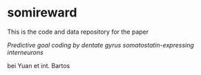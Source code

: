 # somireward

This is the code and data repository for the paper

*Predictive goal coding by dentate gyrus somatostatin-expressing interneurons*

bei Yuan et int. Bartos


